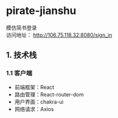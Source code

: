 # pirate-jianshu
模仿简书登录  
访问地址： http://106.75.118.32:8080/sign_in


## 1. 技术栈

### 1.1 客户端

- 前端框架：React
- 路由管理：React-router-dom
- 用户界面：chakra-ui
- 网络请求：Axios
